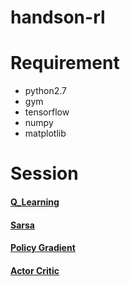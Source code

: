# handson-rl

# Requirement

- python2.7
- gym
- tensorflow
- numpy
- matplotlib

# Session

#### [Q_Learning](https://github.com/Sadaku1993/handson-rl/tree/master/q_learning)

#### [Sarsa](https://github.com/Sadaku1993/handson-rl/tree/master/sarsa)

#### [Policy Gradient](https://github.com/Sadaku1993/handson-rl/tree/master/policy_gradient)

#### [Actor Critic](https://github.com/Sadaku1993/handson-rl/tree/master/actor_critic)
